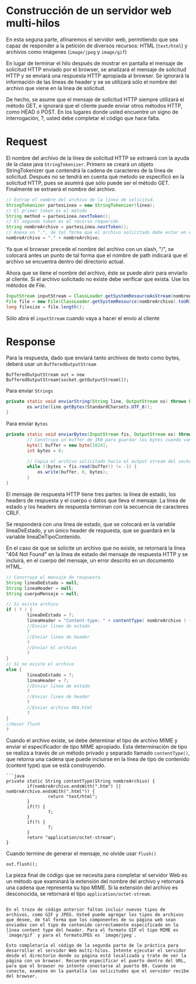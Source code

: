 # Construcción de un servidor web multi-hilos

En esta seguna parte, afinaremos el servidor web, permitiendo que sea capaz de responder a la petición de diversos recursos: HTML (`text/html`) y archivos como imágenes (`image/jpeg` y `image/gif`)

En lugar de terminar el hilo después de mostrar en pantalla el mensaje de solicitud HTTP enviado por el browser, se analizará el mensaje de solicitud HTTP y se enviará una respuesta HTTP apropiada al browser. Se ignorará la información de las líneas de header y se se utilizará sólo el nombre del archivo que viene en la línea de solicitud. 

De hecho, se asume que el mensaje de solicitud HTTP siempre utilizará el método GET, e ignorará que el cliente puede enviar otros métodos HTTP, como HEAD ó POST. En los lugares donde usted encuentre un signo de interrogación, ?, usted debe completar el código que hace falta.


# Request
El nombre del archivo de la línea de solicitud HTTP se extraerá con la ayuda de la clase java `StringTokenizer`. Primero se creará un objeto StringTokenizer que contendrá la cadena de caracteres de la línea de solicitud. Después no se tendrá en cuenta qué metodo se especificó en la solicitud HTTP, pues se asumirá que sólo puede ser el método GET. Finalmente se extraerá el nombre del archivo.

```java
// Extrae el nombre del archivo de la línea de solicitud.
StringTokenizer partesLinea = new StringTokenizer(linea);
// El primer token es el método
String method = partesLinea.nextToken();
// El segundo token es el recurso requerido
String nombreArchivo = partesLinea.nextToken();
// Anexa un ".", de tal forma que el archivo solicitado debe estar en el directorio actual.
nombreArchivo = "." + nombreArchivo;
```

Ya que el browser precede el nombre del archivo con un slash, "/", se colocará antes un punto de tal forma que el nombre de path indicará que el archivo se encuentra dentro del directorio actual.

Ahora que se tiene el nombre del archivo, éste se puede abrir para enviarlo al cliente. Si el archivo solicitado no existe debe verificar que exista. Use los métodos de File.

```java
InputStream inputStream = ClassLoader.getSystemResourceAsStream(nombreArchivo);
File file = new File(ClassLoader.getSystemResource(nombreArchivo).toURI());
long filesize = file.length();
```
Sólo abra el `inputStream` cuando vaya a hacer el envío al cliente

# Response
Para la respuesta, dado que enviará tanto archivos de texto como bytes, deberá usar un `BufferedOutputStream`

```
BufferedOutputStream out = new BufferedOutputStream(socket.getOutputStream());
```

Para enviar `Strings`

```java
private static void enviarString(String line, OutputStream os) throws Exception {
        os.write(line.getBytes(StandardCharsets.UTF_8));
}
```

Para enviar `Bytes`

```java
private static void enviarBytes(InputStream fis, OutputStream os) throws Exception {
        // Construye un buffer de 1KB para guardar los bytes cuando van hacia el socket.
        byte[] buffer = new byte[1024];
        int bytes = 0;

        // Copia el archivo solicitado hacia el output stream del socket.
        while ((bytes = fis.read(buffer)) != -1) {
            os.write(buffer, 0, bytes);
        }
}
```


El mensaje de respuesta HTTP tiene tres partes: la línea de estado, los headers de respuesta y el cuerpo o datos que lleva el mensaje. La línea de estado y los headers de respuesta terminan con la secuencia de caracteres CRLF. 

Se responderá con una línea de estado, que se colocará en la variable lineaDeEstado, y un único header de respuesta, que se guardará en la variable lineaDeTipoContenido. 

En el caso de que se solicite un archivo que no existe, se retornará la línea "404 Not Found" en la línea de estado del mensaje de respuesta HTTP y se incluirá, en el cuerpo del mensaje, un error descrito en un documento HTML.

```java
// Construye el mensaje de respuesta.
String lineaDeEstado = null;
String lineaHeader = null;
String cuerpoMensaje = null;

// Si existe archivo
if ( ? ) {
        lineaDeEstado = ?; 
        lineaHeader = "Content-type: " + contentType( nombreArchivo ) + CRLF;
        //Enviar linea de estado
        ?
        //Enviar linea de header
        ?
        //Enviar el archivo
        ?
}
// Si no existe el archivo
else {
        lineaDeEstado = ?;
        lineaHeader = ?;
        //Enviar linea de estado
        ?
        //Enviar linea de header
        ?
        //Enviar archivo 404.html
        ?        
}
//Hacer flush
?
```

Cuando el archivo existe, se debe determinar el tipo de archivo MIME y enviar el especificador de tipo MIME apropiado. Esta determinación de tipo se realiza a través de un método privado y separado llamado `contentType()`, que retorna una cadena que puede incluirse en la línea de tipo de contenido (content type) que se está construyendo.



```
```java
private static String contentType(String nombreArchivo) {
        if(nombreArchivo.endsWith(".htm") || nombreArchivo.endsWith(".html")) {
                return "text/html";
        }
        if(?) {
                ?;
        }
        if(?) {
                ?;
        }
        return "application/octet-stream";
}
```




Cuando termine de generar el mensaje, no olvide usar `flush()`
```
out.flush();
```


La pieza final de código que se necesita para completar el servidor Web es un método que examinará la extensión del nombre del archivo y retornará una cadena que representa su tipo MIME. Si la extensión del archivo es desconocida, se retornará el tipo `application/octet-stream`.


```

En el trozo de código anterior faltan incluir nuevos tipos de archivos, como GIF y JPEG. Usted puede agregar los tipos de archivos que desee, de tal forma que los componentes de su página web sean enviados con el tipo de contenido correctamente especificado en la línea content type del header. Para el formato GIF el tipo MIME es `image/gif` y para el formatoJPEG es `image/jpeg`.

Esto completaría el código de la segunda parte de la práctica para desarrollar el servidor Web multi-hilos. Intente ejecutar el servidor desde el directorio donde su página está localizada y trate de ver la página con un browser. Recuerde específicar el puerto dentro del URL, para que el browser no intente conectarse al puerto 80. Cuando se conecte, examine en la pantalla las solicitudes que el servidor recibe del browser.

